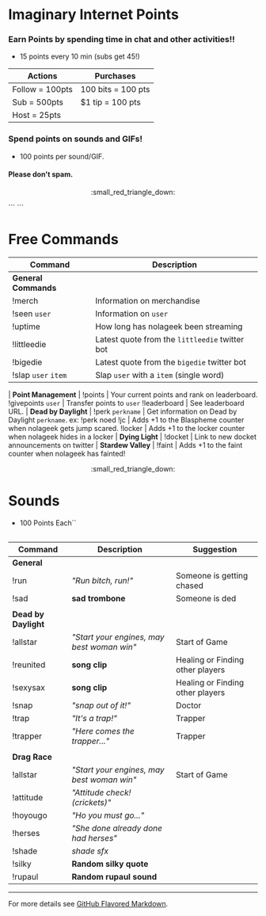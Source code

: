# Imaginary Internet Points

### Earn Points by spending time in chat and other activities!!

* 15 points every 10 min (subs get 45!)

Actions | Purchases
------- | -------
Follow = 100pts | 100 bits = 100 pts
Sub = 500pts | $1 tip = 100 pts
Host = 25pts |
 
### Spend points on sounds and GIFs!

* 100 points per sound/GIF.

#### Please don't spam.
 
<p align="center">:small_red_triangle_down:</p>
```
```
 
# Free Commands

Command | Description 
------- | ------- 
**General Commands** |
!merch | Information on merchandise
!seen `user` | Information on `user`
!uptime | How long has nolageek been streaming
!littleedie | Latest quote from the `littleedie` twitter bot
!bigedie | Latest quote from the `bigedie` twitter bot
!slap `user` `item` | Slap `user` with a `item` (single word)
 |
**Point Management** |
!points | Your current points and rank on leaderboard.
!givepoints `user` | Transfer points to `user` 
!leaderboard | See leaderboard URL.
 |
**Dead by Daylight** |
!perk `perkname` | Get information on Dead by Daylight `perkname`. ex: !perk noed
!jc | Adds +1 to the Blaspheme counter when nolageek gets jump scared.
!locker | Adds +1 to the locker counter when nolageek hides in a locker
 |
**Dying Light** |
!docket | Link to new docket announcements on twitter
 |
**Stardew Valley** |
!faint | Adds +1 to the faint counter when nolageek has fainted!

<p align="center">:small_red_triangle_down:</p>


# Sounds 

* 100 Points Each``

```Although sounds are grouped with games and may include suggestions for when they could be used, they are available at any time. Be creative, just please don't spam them for no reason.
```

Command | Description | Suggestion
----- | ----- | -----
**General** | |
!run | *"Run bitch, run!"* | Someone is getting chased
!sad | **sad trombone** | Someone is ded
 | |
**Dead by Daylight** | |
!allstar | *"Start your engines, may best woman win"* | Start of Game
!reunited | **song clip** | Healing or Finding other players
!sexysax | **song clip** | Healing or Finding other players
!snap | *"snap out of it!"* | Doctor
!trap | *"It's a trap!"* | Trapper
!trapper | *"Here comes the trapper..."* | Trapper
  | |
**Drag Race** | |
!allstar | *"Start your engines, may best woman win"* | Start of Game
!attitude | *"Attitude check! (crickets)"* | 
!hoyougo | *"Ho you must go..."* | 
!herses | *"She done already done had herses"* | 
!shade | *shade sfx* | 
!silky | **Random silky quote** |
!rupaul | **Random rupaul sound** |

---

For more details see [GitHub Flavored Markdown](https://guides.github.com/features/mastering-markdown/).
